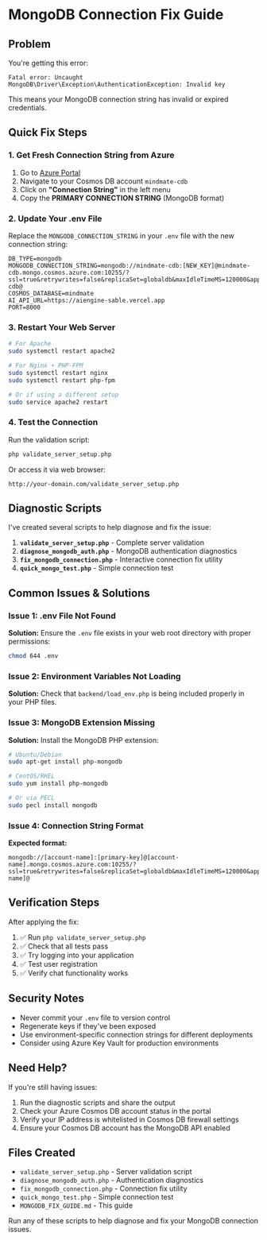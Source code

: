 # MongoDB Connection Fix Guide

## Problem
You're getting this error:
```
Fatal error: Uncaught MongoDB\Driver\Exception\AuthenticationException: Invalid key
```

This means your MongoDB connection string has invalid or expired credentials.

## Quick Fix Steps

### 1. Get Fresh Connection String from Azure

1. Go to [Azure Portal](https://portal.azure.com)
2. Navigate to your Cosmos DB account `mindmate-cdb`
3. Click on **"Connection String"** in the left menu
4. Copy the **PRIMARY CONNECTION STRING** (MongoDB format)

### 2. Update Your .env File

Replace the `MONGODB_CONNECTION_STRING` in your `.env` file with the new connection string:

```env
DB_TYPE=mongodb
MONGODB_CONNECTION_STRING=mongodb://mindmate-cdb:[NEW_KEY]@mindmate-cdb.mongo.cosmos.azure.com:10255/?ssl=true&retrywrites=false&replicaSet=globaldb&maxIdleTimeMS=120000&appName=@mindmate-cdb@
COSMOS_DATABASE=mindmate
AI_API_URL=https://aiengine-sable.vercel.app
PORT=8000
```

### 3. Restart Your Web Server

```bash
# For Apache
sudo systemctl restart apache2

# For Nginx + PHP-FPM
sudo systemctl restart nginx
sudo systemctl restart php-fpm

# Or if using a different setup
sudo service apache2 restart
```

### 4. Test the Connection

Run the validation script:
```bash
php validate_server_setup.php
```

Or access it via web browser:
```
http://your-domain.com/validate_server_setup.php
```

## Diagnostic Scripts

I've created several scripts to help diagnose and fix the issue:

1. **`validate_server_setup.php`** - Complete server validation
2. **`diagnose_mongodb_auth.php`** - MongoDB authentication diagnostics  
3. **`fix_mongodb_connection.php`** - Interactive connection fix utility
4. **`quick_mongo_test.php`** - Simple connection test

## Common Issues & Solutions

### Issue 1: .env File Not Found
**Solution:** Ensure the `.env` file exists in your web root directory with proper permissions:
```bash
chmod 644 .env
```

### Issue 2: Environment Variables Not Loading
**Solution:** Check that `backend/load_env.php` is being included properly in your PHP files.

### Issue 3: MongoDB Extension Missing
**Solution:** Install the MongoDB PHP extension:
```bash
# Ubuntu/Debian
sudo apt-get install php-mongodb

# CentOS/RHEL
sudo yum install php-mongodb

# Or via PECL
sudo pecl install mongodb
```

### Issue 4: Connection String Format
**Expected format:**
```
mongodb://[account-name]:[primary-key]@[account-name].mongo.cosmos.azure.com:10255/?ssl=true&retrywrites=false&replicaSet=globaldb&maxIdleTimeMS=120000&appName=@[account-name]@
```

## Verification Steps

After applying the fix:

1. ✅ Run `php validate_server_setup.php`
2. ✅ Check that all tests pass
3. ✅ Try logging into your application
4. ✅ Test user registration
5. ✅ Verify chat functionality works

## Security Notes

- Never commit your `.env` file to version control
- Regenerate keys if they've been exposed
- Use environment-specific connection strings for different deployments
- Consider using Azure Key Vault for production environments

## Need Help?

If you're still having issues:

1. Run the diagnostic scripts and share the output
2. Check your Azure Cosmos DB account status in the portal
3. Verify your IP address is whitelisted in Cosmos DB firewall settings
4. Ensure your Cosmos DB account has the MongoDB API enabled

## Files Created

- `validate_server_setup.php` - Server validation script
- `diagnose_mongodb_auth.php` - Authentication diagnostics
- `fix_mongodb_connection.php` - Connection fix utility
- `quick_mongo_test.php` - Simple connection test
- `MONGODB_FIX_GUIDE.md` - This guide

Run any of these scripts to help diagnose and fix your MongoDB connection issues.